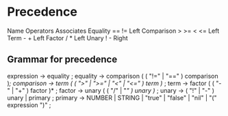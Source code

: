# Precedence

Name        Operators   Associates
Equality    == !=        Left
Comparison  > >= < <=    Left
Term        - +          Left
Factor      / *          Left
Unary       ! -          Right

## Grammar for precedence

expression     → equality ;
equality       → comparison ( ( "!=" | "==" ) comparison )*;
comparison     → term ( ( ">" | ">=" | "<" | "<=" ) term )* ;
term           → factor ( ( "-" | "+" ) factor )* ;
factor         → unary ( ( "/" | "*" ) unary )* ;
unary          → ( "!" | "-" ) unary
               | primary ;
primary        → NUMBER | STRING | "true" | "false" | "nil"
               | "(" expression ")" ;
